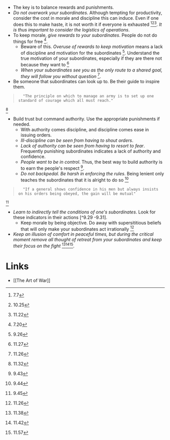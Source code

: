 * The key is to balance rewards and punishments.
* *Do not overwork your subordinates*. Although tempting for productivity, consider the cost in morale and discipline this can induce. Even if one does this to make haste, it is not worth it if everyone is exhausted [^7.7][^10.25][^11.22]. *It is thus important to consider the logistics of operations*. 
* To keep morale, *give rewards to your subordinates*. People do not do things for free [^7.20].
	* Beware of this. *Overuse of rewards to keep motivation* means a lack of discipline and motivation for the subordinates [^9.26]. Understand the true motivation of your subordinates, especially if they are there not because they want to [^11.27]
	* *When your subordinates see you as the only route to a shared goal,  they will follow you without question* [^11.26].
* Be someone that subordinates can look up to. Be their guide to inspire them. 

>		"The principle on which to manage an army is to set up one standard of courage which all must reach." 

[^11.32]
* Build trust but command authority. Use the appropriate punishments if needed.
	* With authority comes discipline, and discipline comes ease in issuing orders.
	* *Ill-discipline can be seen from having to shout orders*.
	* *Lack of authority can be seen from having to resort to fear*. Frequently punishing subordinates indicates a lack of authority and confidence. 
	* *People want to be in control*. Thus, the best way to build authority is to earn the people's respect [^9.43].
	* *Do not backpedal. Be harsh in enforcing the rules*. Being lenient only teaches the subordinates that it is alright to do so [^9.44]


>		"If a general shows confidence in his men but always insists on his orders being obeyed, the gain will be mutual" 
[^9.45]
* *Learn to indirectly tell the conditions of one's subordinates*. Look for these indicators in their actions [^9.29 -9.31]. 
	* Keep morale by being objective. Do away with supersititious beliefs that will only make your subordinates act irrationally [^11.26]
* *Keep an illusion of comfort in peaceful times, but during the critical moment remove all thought of retreat from your subordinates and keep their focus on the fight* [^11.38][^11.42][^11.57]. 
# Links
* [[The Art of War]]

[^7.7]: 7.7
[^10.25]: 10.25
[^11.22]: 11.22
[^7.20]: 7.20
[^9.26]: 9.26
[^11.27]: 11.27
[^11.26]: 11.26
[^11.32]: 11.32
[^9.43]: 9.43
[^9.44]: 9.44
[^9.45]: 9.45
[^9.29-9.31]: 9.29-9.31
[^11.26]: 11.26
[^11.38]: 11.38
[^11.42]: 11.42
[^11.57]: 11.57
